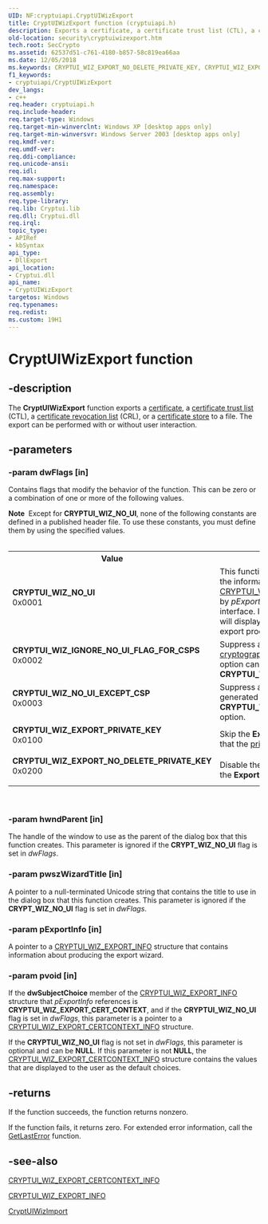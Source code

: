 ```yaml
---
UID: NF:cryptuiapi.CryptUIWizExport
title: CryptUIWizExport function (cryptuiapi.h)
description: Exports a certificate, a certificate trust list (CTL), a certificate revocation list (CRL), or a certificate store to a file.
old-location: security\cryptuiwizexport.htm
tech.root: SecCrypto
ms.assetid: 62537d51-c761-4180-b857-58c819ea66aa
ms.date: 12/05/2018
ms.keywords: CRYPTUI_WIZ_EXPORT_NO_DELETE_PRIVATE_KEY, CRYPTUI_WIZ_EXPORT_PRIVATE_KEY, CRYPTUI_WIZ_IGNORE_NO_UI_FLAG_FOR_CSPS, CRYPTUI_WIZ_NO_UI, CRYPTUI_WIZ_NO_UI_EXCEPT_CSP, CryptUIWizExport, CryptUIWizExport function [Security], cryptuiapi/CryptUIWizExport, security.cryptuiwizexport
f1_keywords:
- cryptuiapi/CryptUIWizExport
dev_langs:
- c++
req.header: cryptuiapi.h
req.include-header: 
req.target-type: Windows
req.target-min-winverclnt: Windows XP [desktop apps only]
req.target-min-winversvr: Windows Server 2003 [desktop apps only]
req.kmdf-ver: 
req.umdf-ver: 
req.ddi-compliance: 
req.unicode-ansi: 
req.idl: 
req.max-support: 
req.namespace: 
req.assembly: 
req.type-library: 
req.lib: Cryptui.lib
req.dll: Cryptui.dll
req.irql: 
topic_type:
- APIRef
- kbSyntax
api_type:
- DllExport
api_location:
- Cryptui.dll
api_name:
- CryptUIWizExport
targetos: Windows
req.typenames: 
req.redist: 
ms.custom: 19H1
---
```


# CryptUIWizExport function


## -description


The <b>CryptUIWizExport</b> function exports a <a href="https://docs.microsoft.com/windows/desktop/SecGloss/c-gly">certificate</a>, a <a href="https://docs.microsoft.com/windows/desktop/SecGloss/c-gly">certificate trust list</a> (CTL), a <a href="https://docs.microsoft.com/windows/desktop/SecGloss/c-gly">certificate revocation list</a> (CRL), or a <a href="https://docs.microsoft.com/windows/desktop/SecGloss/c-gly">certificate store</a> to a file. The export can be performed with or without user interaction.


## -parameters




### -param dwFlags [in]

 Contains flags that modify the behavior of the function. This can be zero or a combination of one or more of the following values.

<div class="alert"><b>Note</b>  Except for <b>CRYPTUI_WIZ_NO_UI</b>, none of the following constants are defined in a published header file. To use these constants, you must define them by using the specified values.</div>
<div> </div>
<table>
<tr>
<th>Value</th>
<th>Meaning</th>
</tr>
<tr>
<td width="40%"><a id="CRYPTUI_WIZ_NO_UI"></a><a id="cryptui_wiz_no_ui"></a><dl>
<dt><b>CRYPTUI_WIZ_NO_UI</b></dt>
<dt>0x0001</dt>
</dl>
</td>
<td width="60%">
This function will perform the export based on the information in the <a href="https://docs.microsoft.com/windows/desktop/api/cryptuiapi/ns-cryptuiapi-cryptui_wiz_export_info">CRYPTUI_WIZ_EXPORT_INFO</a> structure pointed to by <i>pExportInfo</i> without displaying any user interface. If this flag is not specified, this function will display a wizard to guide the user through the export process.

</td>
</tr>
<tr>
<td width="40%"><a id="CRYPTUI_WIZ_IGNORE_NO_UI_FLAG_FOR_CSPS"></a><a id="cryptui_wiz_ignore_no_ui_flag_for_csps"></a><dl>
<dt><b>CRYPTUI_WIZ_IGNORE_NO_UI_FLAG_FOR_CSPS</b></dt>
<dt>0x0002</dt>
</dl>
</td>
<td width="60%">
Suppress all user interfaces generated by <a href="https://docs.microsoft.com/windows/desktop/SecGloss/c-gly">cryptographic service providers</a> (CSPs). This option can be overridden by the <b>CRYPTUI_WIZ_NO_UI_EXCEPT_CSP</b> option.

</td>
</tr>
<tr>
<td width="40%"><a id="CRYPTUI_WIZ_NO_UI_EXCEPT_CSP"></a><a id="cryptui_wiz_no_ui_except_csp"></a><dl>
<dt><b>CRYPTUI_WIZ_NO_UI_EXCEPT_CSP</b></dt>
<dt>0x0003</dt>
</dl>
</td>
<td width="60%">
Suppress all user interfaces except those generated by CSPs. This option overrides the <b>CRYPTUI_WIZ_IGNORE_NO_UI_FLAG_FOR_CSPS</b> option.

</td>
</tr>
<tr>
<td width="40%"><a id="CRYPTUI_WIZ_EXPORT_PRIVATE_KEY"></a><a id="cryptui_wiz_export_private_key"></a><dl>
<dt><b>CRYPTUI_WIZ_EXPORT_PRIVATE_KEY</b></dt>
<dt>0x0100</dt>
</dl>
</td>
<td width="60%">
Skip the <b>Export Private Key</b> page and assume that the <a href="https://docs.microsoft.com/windows/desktop/SecGloss/p-gly">private key</a> is to be exported.

</td>
</tr>
<tr>
<td width="40%"><a id="CRYPTUI_WIZ_EXPORT_NO_DELETE_PRIVATE_KEY"></a><a id="cryptui_wiz_export_no_delete_private_key"></a><dl>
<dt><b>CRYPTUI_WIZ_EXPORT_NO_DELETE_PRIVATE_KEY</b></dt>
<dt>0x0200</dt>
</dl>
</td>
<td width="60%">
Disable the <b>Delete the private key</b> check box in the <b>Export File Format</b> page.

</td>
</tr>
</table>
 


### -param hwndParent [in]

The handle of the window to use as the parent of the dialog box that this function creates. This parameter is ignored if the <b>CRYPT_WIZ_NO_UI</b> flag is set in <i>dwFlags</i>.


### -param pwszWizardTitle [in]

A pointer to a null-terminated Unicode string that contains the title to use in the dialog box that this function creates. This parameter is ignored if the <b>CRYPT_WIZ_NO_UI</b> flag is set in <i>dwFlags</i>.


### -param pExportInfo [in]

A pointer to a <a href="https://docs.microsoft.com/windows/desktop/api/cryptuiapi/ns-cryptuiapi-cryptui_wiz_export_info">CRYPTUI_WIZ_EXPORT_INFO</a> structure that contains information about producing the export wizard.


### -param pvoid [in]

If the <b>dwSubjectChoice</b> member of  the <a href="https://docs.microsoft.com/windows/win32/api/cryptuiapi/ns-cryptuiapi-cryptui_wiz_export_certcontext_info">CRYPTUI_WIZ_EXPORT_INFO</a> structure that <i>pExportInfo</i> references is <b>CRYPTUI_WIZ_EXPORT_CERT_CONTEXT</b>, and if the  <b>CRYPTUI_WIZ_NO_UI</b> flag is set in <i>dwFlags</i>, this parameter is a pointer to a <a href="https://docs.microsoft.com/windows/desktop/api/cryptuiapi/ns-cryptuiapi-cryptui_wiz_export_certcontext_info">CRYPTUI_WIZ_EXPORT_CERTCONTEXT_INFO</a> structure. 

If the <b>CRYPTUI_WIZ_NO_UI</b> flag is not set in <i>dwFlags</i>, this parameter is optional and can be <b>NULL</b>. If this parameter is not <b>NULL</b>, the <a href="https://docs.microsoft.com/windows/win32/api/cryptuiapi/ns-cryptuiapi-cryptui_wiz_export_certcontext_info">CRYPTUI_WIZ_EXPORT_CERTCONTEXT_INFO</a> structure contains the values that are displayed to the user as the default choices.


## -returns



If the function succeeds, the function returns nonzero.

If the function fails, it returns zero. For extended error information, call 
the <a href="https://docs.microsoft.com/windows/desktop/api/errhandlingapi/nf-errhandlingapi-getlasterror">GetLastError</a> function.




## -see-also




<a href="https://docs.microsoft.com/windows/win32/api/cryptuiapi/ns-cryptuiapi-cryptui_wiz_export_certcontext_info">CRYPTUI_WIZ_EXPORT_CERTCONTEXT_INFO</a>



<a href="https://docs.microsoft.com/windows/desktop/api/cryptuiapi/ns-cryptuiapi-cryptui_wiz_export_info">CRYPTUI_WIZ_EXPORT_INFO</a>



<a href="https://docs.microsoft.com/windows/desktop/api/cryptuiapi/nf-cryptuiapi-cryptuiwizimport">CryptUIWizImport</a>
 

 

